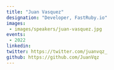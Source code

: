 ```yaml
---
title: "Juan Vasquez"
designation: "Developer, FastRuby.io"
images:
 - images/speakers/juan-vasquez.jpg
events:
 - 2022
linkedin: 
twitter: https://twitter.com/juanvqz_
github: https://github.com/JuanVqz
---
```


